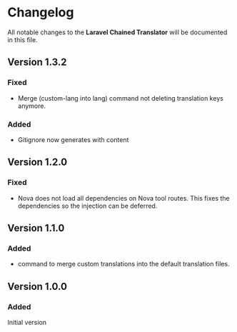 # Changelog

All notable changes to the __Laravel Chained Translator__ will be documented in this file.

## Version 1.3.2
### Fixed
- Merge (custom-lang into lang) command not deleting translation keys anymore.
### Added
- Gitignore now generates with content

## Version 1.2.0
### Fixed
- Nova does not load all dependencies on Nova tool routes. This fixes the dependencies so the injection can be deferred.

## Version 1.1.0
### Added
- command to merge custom translations into the default translation files.

## Version 1.0.0 
### Added
Initial version
